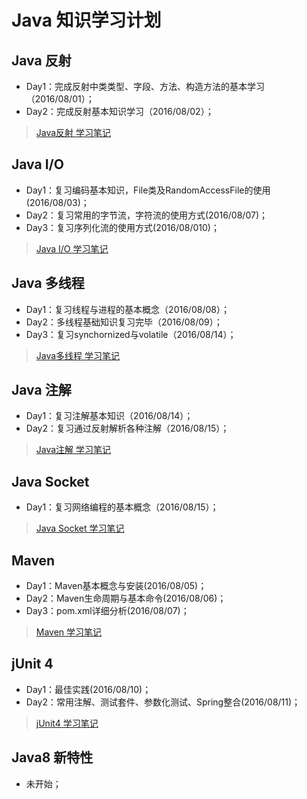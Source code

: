 # Java 知识学习计划

## Java 反射
- Day1：完成反射中类类型、字段、方法、构造方法的基本学习（2016/08/01）；
- Day2：完成反射基本知识学习（2016/08/02）；

> [Java反射 学习笔记](https://github.com/coolhwm/learning-java/tree/master/doc/reflect)

## Java I/O
- Day1：复习编码基本知识，File类及RandomAccessFile的使用(2016/08/03)；
- Day2：复习常用的字节流，字符流的使用方式(2016/08/07)；
- Day3：复习序列化流的使用方式(2016/08/010)；

> [Java I/O 学习笔记](https://github.com/coolhwm/learning-java/tree/master/doc/io)

## Java 多线程
- Day1：复习线程与进程的基本概念（2016/08/08）；
- Day2：多线程基础知识复习完毕（2016/08/09）；
- Day3：复习synchornized与volatile（2016/08/14）；

> [Java多线程 学习笔记](https://github.com/coolhwm/learning-java/tree/master/doc/concurrent)

## Java 注解
- Day1：复习注解基本知识（2016/08/14）；
- Day2：复习通过反射解析各种注解（2016/08/15）；

> [Java注解 学习笔记](https://github.com/coolhwm/learning-java/tree/master/doc/annotation)

## Java Socket
- Day1：复习网络编程的基本概念（2016/08/15）；

> [Java Socket 学习笔记](https://github.com/coolhwm/learning-java/tree/master/doc/socket)

## Maven
- Day1：Maven基本概念与安装(2016/08/05)；
- Day2：Maven生命周期与基本命令(2016/08/06)；
- Day3：pom.xml详细分析(2016/08/07)；

> [Maven 学习笔记](https://github.com/coolhwm/learning-java/tree/master/doc/maven)

## jUnit 4
- Day1：最佳实践(2016/08/10)；
- Day2：常用注解、测试套件、参数化测试、Spring整合(2016/08/11)；

> [jUnit4 学习笔记](https://github.com/coolhwm/learning-java/tree/master/doc/junit)

## Java8 新特性
- 未开始；

